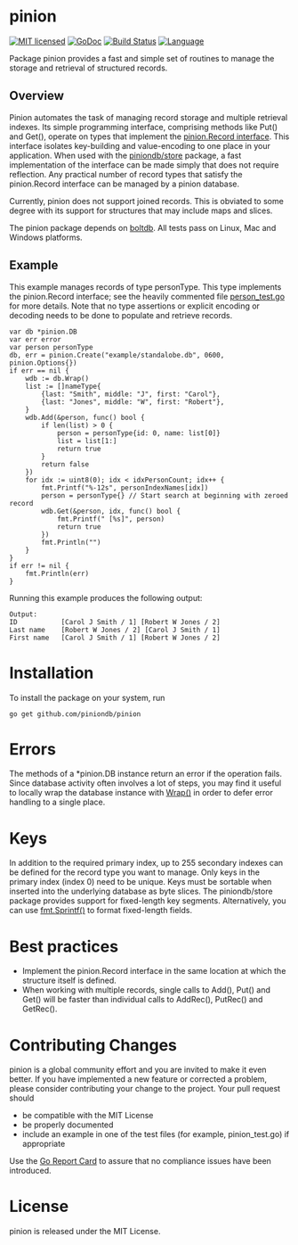 # pinion

[![MIT licensed](https://img.shields.io/badge/license-MIT-blue.svg)](https://raw.githubusercontent.com/piniondb/pinion/master/LICENSE)
[![GoDoc](https://godoc.org/github.com/piniondb/pinion?status.svg)](https://godoc.org/github.com/piniondb/pinion)
[![Build Status](https://travis-ci.org/piniondb/pinion.svg?branch=master)](https://travis-ci.org/piniondb/pinion)
[![Language](https://img.shields.io/badge/language-go-blue.svg)](https://golang.org/)

Package pinion provides a fast and simple set of routines to manage the storage
and retrieval of structured records.

## Overview

Pinion automates the task of managing record storage and multiple retrieval
indexes. Its simple programming interface, comprising methods like Put() and
Get(), operate on types that implement the [pinion.Record interface][6]. This
interface isolates key-building and value-encoding to one place in your
application. When used with the [piniondb/store][7] package, a fast
implementation of the interface can be made simply that does not require
reflection. Any practical number of record types that satisfy the pinion.Record
interface can be managed by a pinion database.

Currently, pinion does not support joined records. This is obviated to some
degree with its support for structures that may include maps and slices.

The pinion package depends on [boltdb][1]. All tests pass on Linux, Mac and
Windows platforms.

## Example

This example manages records of type personType. This type implements the
pinion.Record interface; see the heavily commented file [person_test.go][5] for
more details. Note that no type assertions or explicit encoding or decoding
needs to be done to populate and retrieve records.

    var db *pinion.DB
    var err error
    var person personType
    db, err = pinion.Create("example/standalobe.db", 0600, pinion.Options{})
    if err == nil {
        wdb := db.Wrap()
        list := []nameType{
            {last: "Smith", middle: "J", first: "Carol"},
            {last: "Jones", middle: "W", first: "Robert"},
        }
        wdb.Add(&person, func() bool {
            if len(list) > 0 {
                person = personType{id: 0, name: list[0]}
                list = list[1:]
                return true
            }
            return false
        })
        for idx := uint8(0); idx < idxPersonCount; idx++ {
            fmt.Printf("%-12s", personIndexNames[idx])
            person = personType{} // Start search at beginning with zeroed record
            wdb.Get(&person, idx, func() bool {
                fmt.Printf(" [%s]", person)
                return true
            })
            fmt.Println("")
        }
    }
    if err != nil {
        fmt.Println(err)
    }

Running this example produces the following output:

    Output:
    ID           [Carol J Smith / 1] [Robert W Jones / 2]
    Last name    [Robert W Jones / 2] [Carol J Smith / 1]
    First name   [Carol J Smith / 1] [Robert W Jones / 2]

# Installation

To install the package on your system, run

    go get github.com/piniondb/pinion

# Errors

The methods of a *pinion.DB instance return an error if the operation fails.
Since database activity often involves a lot of steps, you may find it useful
to locally wrap the database instance with [Wrap()][4] in order to defer error
handling to a single place.

# Keys

In addition to the required primary index, up to 255 secondary indexes can be
defined for the record type you want to manage. Only keys in the primary index
(index 0) need to be unique. Keys must be sortable when inserted into the
underlying database as byte slices. The piniondb/store package provides support
for fixed-length key segments. Alternatively, you can use [fmt.Sprintf()][3] to
format fixed-length fields.

# Best practices

- Implement the pinion.Record interface in the same location at which the
  structure itself is defined.
- When working with multiple records, single calls to Add(), Put() and Get() will
  be faster than individual calls to AddRec(), PutRec() and GetRec().

# Contributing Changes

pinion is a global community effort and you are invited to make it even better.
If you have implemented a new feature or corrected a problem, please consider
contributing your change to the project. Your pull request should

* be compatible with the MIT License
* be properly documented
* include an example in one of the test files (for example, pinion_test.go) if
appropriate

Use the [Go Report Card][2] to assure that no compliance issues have been
introduced.

# License

pinion is released under the MIT License.

[1]: https://godoc.org/github.com/boltdb/bolt
[2]: https://goreportcard.com/report/github.com/piniondb/pinion 
[3]: https://golang.org/pkg/fmt/#Sprintf
[4]: https://godoc.org/github.com/piniondb/pinion#DB.Wrap
[5]: https://github.com/piniondb/pinion/blob/master/person_test.go
[6]: https://godoc.org/github.com/piniondb/pinion#Record
[7]: https://github.com/piniondb/store

